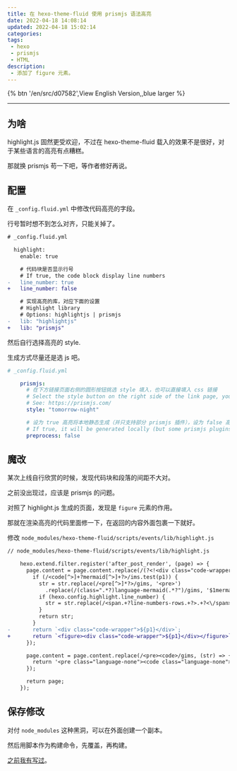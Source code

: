 ```yaml
---
title: 在 hexo-theme-fluid 使用 prismjs 语法高亮
date: 2022-04-18 14:08:14
updated: 2022-04-18 15:02:14
categories:
tags:
 - hexo
 - prismjs
 - HTML
description:
 - 添加了 figure 元素。
---
```


{% btn '/en/src/d07582',View English Version,,blue larger %}

---

## 为啥

highlight.js 固然更受欢迎，不过在 hexo-theme-fluid 载入的效果不是很好，对于某些语言的高亮有点糟糕。

那就换 prismjs 苟一下吧，等作者修好再说。



## 配置

在 `_config.fluid.yml` 中修改代码高亮的字段。

行号暂时想不到怎么对齐，只能关掉了。

```diff
# _config.fluid.yml

  highlight:
    enable: true

    # 代码块是否显示行号
    # If true, the code block display line numbers
-   line_number: true
+   line_number: false

    # 实现高亮的库，对应下面的设置
    # Highlight library
    # Options: highlightjs | prismjs
-   lib: "highlightjs"
+   lib: "prismjs"

```

然后自行选择高亮的 style.

生成方式尽量还是选 js 吧。

```yaml
# _config.fluid.yml

    prismjs:
      # 在下方链接页面右侧的圆形按钮挑选 style 填入，也可以直接填入 css 链接
      # Select the style button on the right side of the link page, you can also set the CSS link
      # See: https://prismjs.com/
      style: "tomorrow-night"

      # 设为 true 高亮将本地静态生成（并只支持部分 prismjs 插件），设为 false 高亮将在浏览器通过 js 生成
      # If true, it will be generated locally (but some prismjs plugins are not supported). If false, it will be generated via JS in the browser
      preprocess: false

```



## 魔改

某次上线自行欣赏的时候，发现代码块和段落的间距不大对。

之前没出现过，应该是 prismjs 的问题。

对照了 highlight.js 生成的页面，发现是 `figure` 元素的作用。

那就在渲染高亮的代码里面修一下，在返回的内容外面包裹一下就好。

修改 `node_modules/hexo-theme-fluid/scripts/events/lib/highlight.js`

```diff
// node_modules/hexo-theme-fluid/scripts/events/lib/highlight.js

    hexo.extend.filter.register('after_post_render', (page) => {
      page.content = page.content.replace(/(?<!<div class="code-wrapper">)(<pre.+?<\/pre>)/gims, (str, p1) => {
        if (/<code[^>]+?mermaid[^>]+?>/ims.test(p1)) {
          str = str.replace(/<pre[^>]*?>/gims, '<pre>')
            .replace(/(class=".*?)language-mermaid(.*?")/gims, '$1mermaid$2');
          if (hexo.config.highlight.line_number) {
            str = str.replace(/<span.+?line-numbers-rows.+?>.+?<\/span><\/code>/, '</code>');
          }
          return str;
        }
-       return `<div class="code-wrapper">${p1}</div>`;
+       return `<figure><div class="code-wrapper">${p1}</div></figure>`;
      });

      page.content = page.content.replace(/<pre><code>/gims, (str) => {
        return '<pre class="language-none"><code class="language-none">';
      });

      return page;
    });

```



## 保存修改

对付 `node_modules` 这种黑洞，可以在外面创建一个副本。

然后用脚本作为构建命令，先覆盖，再构建。

[之前我有写过](../d07367)。

